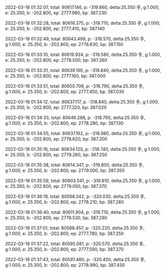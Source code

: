 2022-03-18 01:32:07, total: 80617.146, p: -319.860, delta:25.350 手, g:1.000, e: 25.350, b: -202.800, ep: 2777.980, bp: 387.230

2022-03-18 01:32:28, total: 80616.375, p: -319.710, delta:25.350 手, g:1.000, e: 25.350, b: -202.800, ep: 2777.410, bp: 387.140

2022-03-18 01:32:49, total: 80643.499, p: -318.570, delta:25.350 手, g:1.000, e: 25.350, b: -202.800, ep: 2778.630, bp: 387.150

2022-03-18 01:33:10, total: 80619.924, p: -319.580, delta:25.350 手, g:1.000, e: 25.350, b: -202.800, ep: 2778.500, bp: 387.260

2022-03-18 01:33:31, total: 80639.190, p: -318.840, delta:25.350 手, g:1.000, e: 25.350, b: -202.800, ep: 2777.160, bp: 387.000

2022-03-18 01:33:51, total: 80650.706, p: -318.790, delta:25.350 手, g:1.000, e: 25.350, b: -202.800, ep: 2777.450, bp: 387.030

2022-03-18 01:34:12, total: 80637.117, p: -318.840, delta:25.350 手, g:1.000, e: 25.350, b: -202.800, ep: 2777.320, bp: 387.020

2022-03-18 01:34:33, total: 80646.288, p: -318.760, delta:25.350 手, g:1.000, e: 25.350, b: -202.800, ep: 2778.280, bp: 387.130

2022-03-18 01:34:55, total: 80637.162, p: -318.980, delta:25.350 手, g:1.000, e: 25.350, b: -202.800, ep: 2778.620, bp: 387.200

2022-03-18 01:35:16, total: 80634.120, p: -318.740, delta:25.350 手, g:1.000, e: 25.350, b: -202.800, ep: 2779.260, bp: 387.250

2022-03-18 01:35:38, total: 80614.347, p: -319.800, delta:25.350 手, g:1.000, e: 25.350, b: -202.800, ep: 2779.000, bp: 387.350

2022-03-18 01:35:59, total: 80603.541, p: -319.910, delta:25.350 手, g:1.000, e: 25.350, b: -202.800, ep: 2779.050, bp: 387.370

2022-03-18 01:36:19, total: 80598.342, p: -320.030, delta:25.350 手, g:1.000, e: 25.350, b: -202.800, ep: 2778.210, bp: 387.280

2022-03-18 01:36:40, total: 80611.904, p: -319.710, delta:25.350 手, g:1.000, e: 25.350, b: -202.800, ep: 2778.530, bp: 387.280

2022-03-18 01:37:01, total: 80588.457, p: -320.220, delta:25.350 手, g:1.000, e: 25.350, b: -202.800, ep: 2777.780, bp: 387.250

2022-03-18 01:37:22, total: 80595.081, p: -320.570, delta:25.350 手, g:1.000, e: 25.350, b: -202.800, ep: 2777.590, bp: 387.270

2022-03-18 01:37:43, total: 80597.480, p: -320.450, delta:25.350 手, g:1.000, e: 25.350, b: -202.800, ep: 2778.990, bp: 387.430